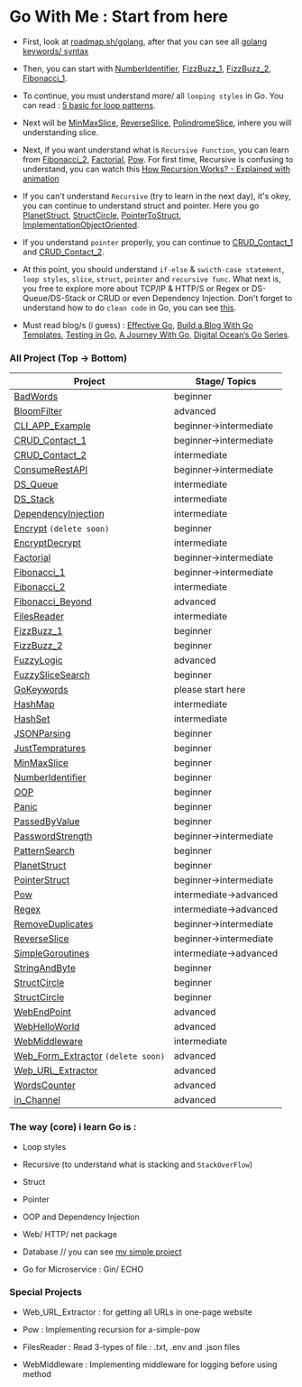 # Go With Me : Start from here

- First, look at [roadmap.sh/golang](https://roadmap.sh/golang), after that you can see all [golang keywords/ syntax](https://github.com/Lukmanern/go-with-me/tree/master/GoKeywords)

- Then, you can start with [NumberIdentifier](https://github.com/Lukmanern/go-with-me/tree/master/NumberIdentifier), [FizzBuzz_1](https://github.com/Lukmanern/go-with-me/tree/master/FizzBuzz_1), [FizzBuzz_2](https://github.com/Lukmanern/go-with-me/tree/master/FizzBuzz_2), [Fibonacci_1](https://github.com/Lukmanern/go-with-me/tree/master/Fibonacci_1).

- To continue, you must understand more/ all `looping styles` in Go. You can read : [5 basic for loop patterns](https://yourbasic.org/golang/for-loop/).

- Next will be [MinMaxSlice](https://github.com/Lukmanern/go-with-me/tree/master/MinMaxSlice), [ReverseSlice](https://github.com/Lukmanern/go-with-me/tree/master/ReverseSlice), [PolindromeSlice](https://github.com/Lukmanern/go-with-me/tree/master/PolindromeSlice), inhere you will understanding slice.

- Next, if you want understand what is `Recursive Function`, you can learn from [Fibonacci_2](https://github.com/Lukmanern/go-with-me/tree/master/Fibonacci_2), [Factorial](https://github.com/Lukmanern/go-with-me/tree/master/Factorial), [Pow](https://github.com/Lukmanern/go-with-me/tree/master/Pow). For first time, Recursive is confusing to understand, you can watch this [How Recursion Works? - Explained with animation](https://www.youtube.com/watch?v=BNeOE1qMyRA&ab_channel=LiveToCode)

- If you can't understand `Recursive` (try to learn in the next day), it's okey, you can continue to understand struct and pointer. Here you go [PlanetStruct](https://github.com/Lukmanern/go-with-me/tree/master/PlanetStruct), [StructCircle](https://github.com/Lukmanern/go-with-me/tree/master/StructCircle), [PointerToStruct](https://github.com/Lukmanern/go-with-me/tree/master/PointerToStruct), [ImplementationObjectOriented](https://github.com/Lukmanern/go-with-me/tree/master/ImplementationObjectOriented).

- If you understand `pointer` properly, you can continue to [CRUD_Contact_1](https://github.com/Lukmanern/go-with-me/tree/master/CRUD_Contact_1) and [CRUD_Contact_2](https://github.com/Lukmanern/go-with-me/tree/master/CRUD_Contact_2).

- At this point, you should understand `if-else` & `swicth-case statement`, `loop styles`, `slice`, `struct`, `pointer` and `recursive func`. What next is, you free to explore more about TCP/IP & HTTP/S or Regex or DS-Queue/DS-Stack or CRUD or even Dependency Injection. Don't forget to understand how to do `clean code` in Go, you can see [this](https://github.com/Pungyeon/clean-go-article).

- Must read blog/s (i guess) : [Effective Go](https://go.dev/doc/effective_go), [Build a Blog With Go Templates](https://blog.jetbrains.com/go/2022/11/08/build-a-blog-with-go-templates/), [Testing in Go](https://blog.jetbrains.com/go/2022/11/22/comprehensive-guide-to-testing-in-go/), [A Journey With Go](https://medium.com/a-journey-with-go), [Digital Ocean’s Go Series](https://www.digitalocean.com/community/tutorial_series/how-to-code-in-go).

### All Project (Top &rarr; Bottom)

| Project                                                                                                      | Stage/ Topics              |
| ------------------------------------------------------------------------------------------------------------ | -------------------------- |
| [BadWords](https://github.com/Lukmanern/go-with-me/tree/master/BadWords)                                     | beginner                   |
| [BloomFilter](https://github.com/Lukmanern/go-with-me/tree/master/BloomFilter)                               | advanced                   |
| [CLI_APP_Example](https://github.com/Lukmanern/go-with-me/tree/master/CLI_APP_Example)                       | beginner&rarr;intermediate |
| [CRUD_Contact_1](https://github.com/Lukmanern/go-with-me/tree/master/CRUD_Contact_1)                         | beginner&rarr;intermediate |
| [CRUD_Contact_2](https://github.com/Lukmanern/go-with-me/tree/master/CRUD_Contact_2)                         | intermediate               |
| [ConsumeRestAPI](https://github.com/Lukmanern/go-with-me/tree/master/ConsumeRestAPI)                         | beginner&rarr;intermediate |
| [DS_Queue](https://github.com/Lukmanern/go-with-me/tree/master/DS_Queue)                                     | intermediate               |
| [DS_Stack](https://github.com/Lukmanern/go-with-me/tree/master/DS_Stack)                                     | intermediate               |
| [DependencyInjection](https://github.com/Lukmanern/go-with-me/tree/master/DependencyInjection)               | intermediate               |
| [Encrypt](https://github.com/Lukmanern/go-with-me/tree/master/Encrypt) `(delete soon)`                       | beginner                   |
| [EncryptDecrypt](https://github.com/Lukmanern/go-with-me/tree/master/EncryptDecrypt)                         | intermediate               |
| [Factorial](https://github.com/Lukmanern/go-with-me/tree/master/Factorial)                                   | beginner&rarr;intermediate |
| [Fibonacci_1](https://github.com/Lukmanern/go-with-me/tree/master/Fibonacci_1)                               | beginner&rarr;intermediate |
| [Fibonacci_2](https://github.com/Lukmanern/go-with-me/tree/master/Fibonacci_2)                               | intermediate               |
| [Fibonacci_Beyond](https://github.com/Lukmanern/go-with-me/tree/master/Fibonacci_Beyond)                     | advanced                   |
| [FilesReader](https://github.com/Lukmanern/go-with-me/tree/master/FilesReader)                               | intermediate               |
| [FizzBuzz_1](https://github.com/Lukmanern/go-with-me/tree/master/FizzBuzz_1)                                 | beginner                   |
| [FizzBuzz_2](https://github.com/Lukmanern/go-with-me/tree/master/FizzBuzz_2)                                 | beginner                   |
| [FuzzyLogic](https://github.com/Lukmanern/go-with-me/tree/master/FuzzyLogic)                                 | advanced                   |
| [FuzzySliceSearch](https://github.com/Lukmanern/go-with-me/tree/master/FuzzySliceSearch)                     | beginner                   |
| [GoKeywords](https://github.com/Lukmanern/go-with-me/tree/master/GoKeywords)                                 | please start here          |
| [HashMap](https://github.com/Lukmanern/go-with-me/tree/master/HashMap)                                       | intermediate               |
| [HashSet](https://github.com/Lukmanern/go-with-me/tree/master/HashSet)                                       | intermediate               |
| [JSONParsing](https://github.com/Lukmanern/go-with-me/tree/master/JSONParsing)                               | beginner                   |
| [JustTempratures](https://github.com/Lukmanern/go-with-me/tree/master/JustTempratures)                       | beginner                   |
| [MinMaxSlice](https://github.com/Lukmanern/go-with-me/tree/master/MinMaxSlice)                               | beginner                   |
| [NumberIdentifier](https://github.com/Lukmanern/go-with-me/tree/master/NumberIdentifier)                     | beginner                   |
| [OOP](https://github.com/Lukmanern/go-with-me/tree/master/OOP)                                               | beginner                   |
| [Panic](https://github.com/Lukmanern/go-with-me/tree/master/Panic)                                           | beginner                   |
| [PassedByValue](https://github.com/Lukmanern/go-with-me/tree/master/PassedByValue)                           | beginner                   |
| [PasswordStrength](https://github.com/Lukmanern/go-with-me/tree/master/PasswordStrength)                     | beginner&rarr;intermediate |
| [PatternSearch](https://github.com/Lukmanern/go-with-me/tree/master/PatternSearch)                           | beginner                   |
| [PlanetStruct](https://github.com/Lukmanern/go-with-me/tree/master/PlanetStruct)                             | beginner                   |
| [PointerStruct](https://github.com/Lukmanern/go-with-me/tree/master/PointerStruct)                           | beginner&rarr;intermediate |
| [Pow](https://github.com/Lukmanern/go-with-me/tree/master/Pow)                                               | intermediate&rarr;advanced |
| [Regex](https://github.com/Lukmanern/go-with-me/tree/master/Regex)                                           | intermediate&rarr;advanced |
| [RemoveDuplicates](https://github.com/Lukmanern/go-with-me/tree/master/RemoveDuplicates)                     | beginner&rarr;intermediate |
| [ReverseSlice](https://github.com/Lukmanern/go-with-me/tree/master/ReverseSlice)                             | beginner&rarr;intermediate |
| [SimpleGoroutines](https://github.com/Lukmanern/go-with-me/tree/master/SimpleGoroutines)                     | intermediate&rarr;advanced |
| [StringAndByte](https://github.com/Lukmanern/go-with-me/tree/master/StringAndByte)                           | beginner                   |
| [StructCircle](https://github.com/Lukmanern/go-with-me/tree/master/StructCircle)                             | beginner                   |
| [StructCircle](https://github.com/Lukmanern/go-with-me/tree/master/StructCircle)                             | beginner                   |
| [WebEndPoint](https://github.com/Lukmanern/go-with-me/tree/master/WebEndPoint)                               | advanced                   |
| [WebHelloWorld](https://github.com/Lukmanern/go-with-me/tree/master/WebHelloWorld)                           | advanced                   |
| [WebMiddleware](https://github.com/Lukmanern/go-with-me/tree/master/WebMiddleware)                           | intermediate               |
| [Web_Form_Extractor](https://github.com/Lukmanern/go-with-me/tree/master/Web_Form_Extractor) `(delete soon)` | advanced                   |
| [Web_URL_Extractor](https://github.com/Lukmanern/go-with-me/tree/master/Web_URL_Extractor)                   | advanced                   |
| [WordsCounter](https://github.com/Lukmanern/go-with-me/tree/master/WordsCounter)                             | advanced                   |
| [in_Channel](https://github.com/Lukmanern/go-with-me/tree/master/in_Channel)                                 | advanced                   |

### The way (core) i learn Go is :

- Loop styles

- Recursive (to understand what is stacking and `StackOverFlow`)

- Struct

- Pointer

- OOP and Dependency Injection

- Web/ HTTP/ net package

- Database // you can see [my simple project](https://github.com/Lukmanern/go-supabase)

- Go for Microservice : Gin/ ECHO

### Special Projects

- Web_URL_Extractor : for getting all URLs in one-page website

- Pow : Implementing recursion for a-simple-pow

- FilesReader : Read 3-types of file : .txt, .env and .json files

- WebMiddleware : Implementing middleware for logging before using method
